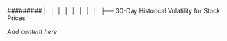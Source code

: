 ######### |   |   |   |   |   |   |   |   ├── 30-Day Historical Volatility for Stock Prices

*Add content here*